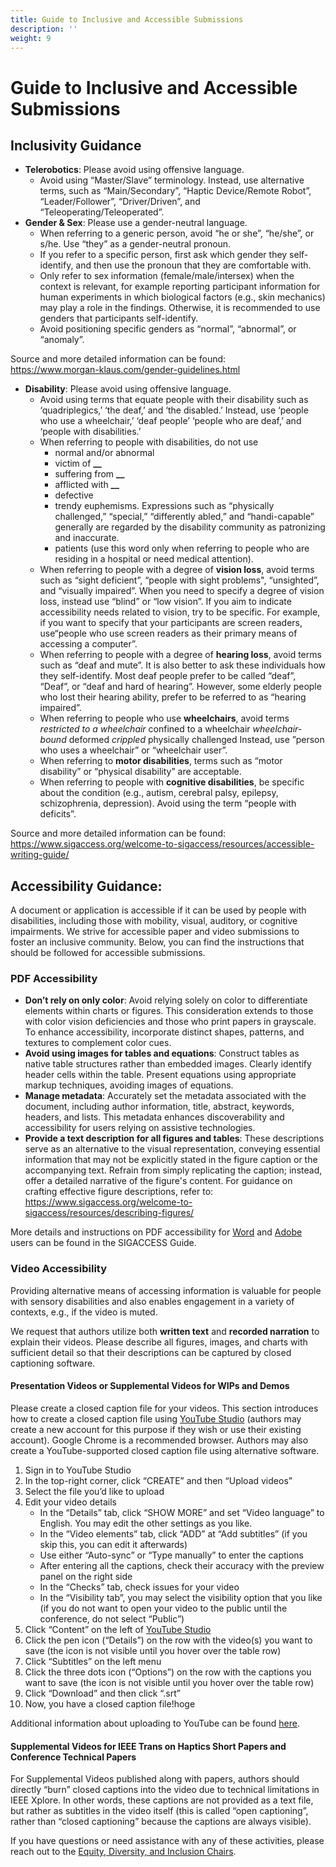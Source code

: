 ```yaml
---
title: Guide to Inclusive and Accessible Submissions
description: ''
weight: 9
---
```

# Guide to Inclusive and Accessible Submissions

## Inclusivity Guidance

* **Telerobotics**: Please avoid using offensive language. 
  * Avoid using “Master/Slave” terminology. Instead, use alternative terms, such as “Main/Secondary”, “Haptic Device/Remote Robot”, “Leader/Follower”, “Driver/Driven”, and “Teleoperating/Teleoperated”.
* **Gender & Sex**: Please use a gender-neutral language. 
  * When referring to a generic person, avoid “he or she”, “he/she”, or s/he. Use “they” as a gender-neutral pronoun. 
  * If you refer to a specific person, first ask which gender they self-identify, and then use the pronoun that they are comfortable with. 
  * Only refer to sex information (female/male/intersex) when the context is relevant, for example reporting participant information for human experiments in which biological factors (e.g.,  skin mechanics) may play a role in the findings. Otherwise, it is recommended to use genders that participants self-identify.
  * Avoid positioning specific genders as “normal”, “abnormal”, or “anomaly”. 

Source and more detailed information can be found:\
<https://www.morgan-klaus.com/gender-guidelines.html>

* **Disability**: Please avoid using offensive language.
  * Avoid using terms that equate people with their disability such as ‘quadriplegics,’ ‘the deaf,’ and ‘the disabled.’ Instead, use ‘people who use a wheelchair,’ ‘deaf people’ ‘people who are deaf,’ and ‘people with disabilities.’
  * When referring to people with disabilities, do not use
    * normal and/or abnormal
    * victim of **__**
    * suffering from **__**
    * afflicted with **__**
    * defective
    * trendy euphemisms. Expressions such as “physically challenged,” “special,” “differently abled,” and “handi-capable” generally are regarded by the disability community as patronizing and inaccurate.
    * patients (use this word only when referring to people who are residing in a hospital or need medical attention).
  * When referring to people with a degree of **vision loss**, avoid terms such as “sight deficient”, “people with sight problems", “unsighted”, and “visually impaired”. When you need to specify a degree of vision loss, instead use “blind” or “low vision”. If you aim to indicate accessibility needs related to vision, try to be specific. For example, if you want to specify that your participants are screen readers, use“people who use screen readers as their primary means of accessing a computer”. 
  * When referring to people with a degree of **hearing loss**, avoid terms such as “deaf and mute”. It is also better to ask these individuals how they self-identify. Most deaf people prefer to be called “deaf”, “Deaf”, or “deaf and hard of hearing”. However, some elderly people who lost their hearing ability, prefer to be referred to as “hearing impaired”. 
  * When referring to people who use **wheelchairs**, avoid terms 
         _restricted to a wheelchair_
         confined to a wheelchair
         _wheelchair-bound_
         deformed
         _crippled_
         physically challenged
    Instead, use ”person who uses a wheelchair” or “wheelchair user”. 
  * When referring to **motor disabilities**, terms such as “motor disability” or “physical disability” are acceptable. 
  * When referring to people with **cognitive disabilities**, be specific about the condition (e.g., autism, cerebral palsy, epilepsy, schizophrenia, depression). Avoid using the term “people with deficits”. 

Source and more detailed information can be found:\
<https://www.sigaccess.org/welcome-to-sigaccess/resources/accessible-writing-guide/>

## Accessibility Guidance:

A document or application is accessible if it can be used by people with disabilities, including those with mobility, visual, auditory, or cognitive impairments. We strive for accessible paper and video submissions to foster an inclusive community. Below, you can find the instructions that should be followed for accessible submissions.

### PDF Accessibility

* **Don’t rely on only color**: Avoid relying solely on color to differentiate elements within charts or figures. This consideration extends to those with color vision deficiencies and those who print papers in grayscale. To enhance accessibility, incorporate distinct shapes, patterns, and textures to complement color cues.
* **Avoid using images for tables and equations**: Construct tables as native table structures rather than embedded images. Clearly identify header cells within the table. Present equations using appropriate markup techniques, avoiding images of equations.
* **Manage metadata**: Accurately set the metadata associated with the document, including author information, title, abstract, keywords, headers, and lists. This metadata enhances discoverability and accessibility for users relying on assistive technologies.
* **Provide a text description for all figures and tables**: These descriptions serve as an alternative to the visual representation, conveying essential information that may not be explicitly stated in the figure caption or the accompanying text. Refrain from simply replicating the caption; instead, offer a detailed narrative of the figure's content. For guidance on crafting effective figure descriptions, refer to:\
  <https://www.sigaccess.org/welcome-to-sigaccess/resources/describing-figures/>

More details and instructions on PDF accessibility for [Word](https://www.sigaccess.org/welcome-to-sigaccess/resources/acm-submission-with-ms-word/) and [Adobe](https://www.sigaccess.org/welcome-to-sigaccess/resources/accessible-pdf-author-guide/) users can be found in the SIGACCESS Guide. 

### Video Accessibility

Providing alternative means of accessing information is valuable for people with sensory disabilities and also enables engagement in a variety of contexts, e.g., if the video is muted. 

We request that authors utilize both **written text** and **recorded narration** to explain their videos. Please describe all figures, images, and charts with sufficient detail so that their descriptions can be captured by closed captioning software.

#### Presentation Videos or Supplemental Videos for WIPs and Demos

Please create a closed caption file for your videos. This section introduces how to create a closed caption file using [YouTube Studio](https://studio.youtube.com/channel/UCSLexDpxUfL44AB_341V3lg) (authors may create a new account for this purpose if they wish or use their existing account). Google Chrome is a recommended browser. Authors may also create a YouTube-supported closed caption file using alternative software.

1. Sign in to YouTube Studio
1. In the top-right corner, click “CREATE” and then “Upload videos”
1. Select the file you’d like to upload
1. Edit your video details
   - In the “Details” tab, click “SHOW MORE” and set “Video language” to English. You may edit the other settings as you like.
   - In the “Video elements” tab, click “ADD” at “Add subtitles” (if you skip this, you can edit it afterwards)
   - Use either “Auto-sync” or “Type manually” to enter the captions
   - After entering all the captions, check their accuracy with the preview panel on the right side
   - In the “Checks” tab, check issues for your video
   - In the “Visibility tab”, you may select the visibility option that you like (if you do not want to open your video to the public until the conference, do not select “Public”)
1. Click “Content” on the left of [YouTube Studio](https://studio.youtube.com/channel/UCSLexDpxUfL44AB_341V3lg)
1. Click the pen icon (“Details”) on the row with the video(s) you want to save (the icon is not visible until you hover over the table row)
1. Click “Subtitles” on the left menu
1. Click the three dots icon (“Options”) on the row with the captions you want to save (the icon is not visible until you hover over the table row)
1. Click “Download” and then click “.srt”
1. Now, you have a closed caption file!hoge

Additional information about uploading to YouTube can be found [here](https://support.google.com/youtube/answer/57407#zippy=%2Cdetails%2Cmonetization%2Cad-suitability%2Cvideo-elements).

#### Supplemental Videos for IEEE Trans on Haptics Short Papers and Conference Technical Papers

For Supplemental Videos published along with papers, authors should directly “burn” closed captions into the video due to technical limitations in IEEE Xplore. In other words, these captions are not provided as a text file, but rather as subtitles in the video itself (this is called “open captioning”, rather than “closed captioning” because the captions are always visible).

If you have questions or need assistance with any of these activities, please reach out to the [Equity, Diversity, and Inclusion Chairs](mailto:edi@hapticssymposium.org).
